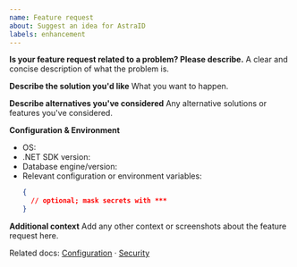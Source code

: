```yaml
---
name: Feature request
about: Suggest an idea for AstraID
labels: enhancement
---
```


**Is your feature request related to a problem? Please describe.**
A clear and concise description of what the problem is.

**Describe the solution you'd like**
What you want to happen.

**Describe alternatives you've considered**
Any alternative solutions or features you've considered.

**Configuration & Environment**
- OS:
- .NET SDK version:
- Database engine/version:
- Relevant configuration or environment variables:
  ```json
  {
    // optional; mask secrets with ***
  }
  ```

**Additional context**
Add any other context or screenshots about the feature request here.

Related docs: [Configuration](../../docs/CONFIGURATION.md) · [Security](../../docs/SECURITY.md)

